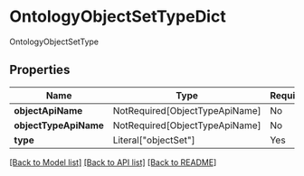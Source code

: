 # OntologyObjectSetTypeDict

OntologyObjectSetType

## Properties
| Name | Type | Required | Description |
| ------------ | ------------- | ------------- | ------------- |
**objectApiName** | NotRequired[ObjectTypeApiName] | No |  |
**objectTypeApiName** | NotRequired[ObjectTypeApiName] | No |  |
**type** | Literal["objectSet"] | Yes | None |


[[Back to Model list]](../../../../README.md#models-v1-link) [[Back to API list]](../../../../README.md#apis-v1-link) [[Back to README]](../../../../README.md)
